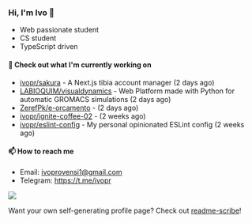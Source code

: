 ### Hi, I'm Ivo 👋

* Web passionate student
* CS student
* TypeScript driven

#### 👷 Check out what I'm currently working on

- [ivopr/sakura](https://github.com/ivopr/sakura) - A Next.js tibia account manager (2 days ago)
- [LABIOQUIM/visualdynamics](https://github.com/LABIOQUIM/visualdynamics) - Web Platform made with Python for automatic GROMACS simulations (2 days ago)
- [ZerefPk/e-orcamento](https://github.com/ZerefPk/e-orcamento) -  (2 days ago)
- [ivopr/ignite-coffee-02](https://github.com/ivopr/ignite-coffee-02) -  (2 weeks ago)
- [ivopr/eslint-config](https://github.com/ivopr/eslint-config) - My personal opinionated ESLint config (2 weeks ago)

#### 📫 How to reach me

- Email: [ivoprovensi1@gmail.com](mailto://ivoprovensi1@gmail.com)
- Telegram: https://t.me/ivopr

![](https://github-readme-stats.vercel.app/api/top-langs/?username=ivopr&langs_count=10&layout=compact&theme=react&hide_border=true&bg_color=0D1117&title_color=5ce1e6&icon_color=5ce1e6)

Want your own self-generating profile page? Check out [readme-scribe](https://github.com/muesli/readme-scribe)!

